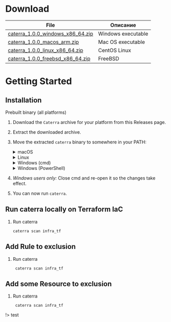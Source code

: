 # Download

| File     | Описание |
| ---      | ---       |
| [caterra_1.0.0_windows_x86_64.zip](https://cloudadvisor.ru/r/) | Windows executable         |
| [caterra_1.0.0_macos_arm.zip](https://cloudadvisor.ru/r/) | Mac OS executable         |
| [caterra_1.0.0_linux_x86_64.zip](https://cloudadvisor.ru/r/) | CentOS Linux         |
| [caterra_1.0.0_freebsd_x86_64.zip](https://cloudadvisor.ru/r/) | FreeBSD  |

# Getting Started

## Installation

Prebuilt binary (all platforms)

1. Download the ```Caterra``` archive for your platform from this Releases page.
2. Extract the downloaded archive.
3. Move the extracted ```caterra``` binary to somewhere in your PATH:
    <details>
    <summary>macOS</summary>
    
    
        shell
        mv caterra /usr/local/bin

    On some versions of macOS, you might see an error message that "caterra cannot be opened because the developer cannot be verified." You can safely run caterra by taking the following steps:

    1. Select "Cancel" to dismiss the error message.
    2. In macOS, access System Preferences > Security and Privacy.
    3. Select the General tab and click the "Allow Anyway" button.
    4. Run caterra again:

            caterra

    5. macOS will ask you to confirm that you want to open it. Select "Open."
    
    You can now execute caterra commands.

    </details>
    <details>
    <summary>Linux</summary>
  
        shell
        sudo mv caterra /usr/local/bin

    </details>
    <details>
    <summary>Windows (cmd)</summary>
  
        md C:\caterra\bin
        move caterra.exe C:\caterra\bin
        setx PATH "%PATH%;C:\caterra\bin"

    </details>
    <details>
    <summary>Windows (PowerShell)</summary>
  
        powershell
        md C:\caterra\bin
        move caterra.exe C:\caterra\bin
        $env:Path += ";C:\caterra\bin"
        # You can add '$env:Path += ";C:\caterra\bin"' to your profile.ps1 file to
        # persist that change across shell sessions.

    </details>

4. _Windows users only:_ Close cmd and re-open it so the changes take effect.
5. You can now run `caterra`.

## Run caterra locally on Terraform IaC

1.  Run caterra 

        caterra scan infra_tf


## Add Rule to exclusion  

1. Run caterra 

        caterra scan infra_tf


## Add some Resource to exclusion  

1. Run caterra 

        caterra scan infra_tf



!> test